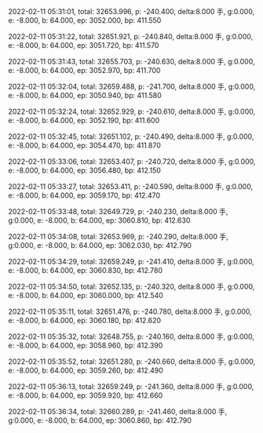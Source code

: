 2022-02-11 05:31:01, total: 32653.996, p: -240.400, delta:8.000 手, g:0.000, e: -8.000, b: 64.000, ep: 3052.000, bp: 411.550

2022-02-11 05:31:22, total: 32651.921, p: -240.840, delta:8.000 手, g:0.000, e: -8.000, b: 64.000, ep: 3051.720, bp: 411.570

2022-02-11 05:31:43, total: 32655.703, p: -240.630, delta:8.000 手, g:0.000, e: -8.000, b: 64.000, ep: 3052.970, bp: 411.700

2022-02-11 05:32:04, total: 32659.488, p: -241.700, delta:8.000 手, g:0.000, e: -8.000, b: 64.000, ep: 3050.940, bp: 411.580

2022-02-11 05:32:24, total: 32652.929, p: -240.610, delta:8.000 手, g:0.000, e: -8.000, b: 64.000, ep: 3052.190, bp: 411.600

2022-02-11 05:32:45, total: 32651.102, p: -240.490, delta:8.000 手, g:0.000, e: -8.000, b: 64.000, ep: 3054.470, bp: 411.870

2022-02-11 05:33:06, total: 32653.407, p: -240.720, delta:8.000 手, g:0.000, e: -8.000, b: 64.000, ep: 3056.480, bp: 412.150

2022-02-11 05:33:27, total: 32653.411, p: -240.590, delta:8.000 手, g:0.000, e: -8.000, b: 64.000, ep: 3059.170, bp: 412.470

2022-02-11 05:33:48, total: 32649.729, p: -240.230, delta:8.000 手, g:0.000, e: -8.000, b: 64.000, ep: 3060.810, bp: 412.630

2022-02-11 05:34:08, total: 32653.969, p: -240.290, delta:8.000 手, g:0.000, e: -8.000, b: 64.000, ep: 3062.030, bp: 412.790

2022-02-11 05:34:29, total: 32659.249, p: -241.410, delta:8.000 手, g:0.000, e: -8.000, b: 64.000, ep: 3060.830, bp: 412.780

2022-02-11 05:34:50, total: 32652.135, p: -240.320, delta:8.000 手, g:0.000, e: -8.000, b: 64.000, ep: 3060.000, bp: 412.540

2022-02-11 05:35:11, total: 32651.476, p: -240.780, delta:8.000 手, g:0.000, e: -8.000, b: 64.000, ep: 3060.180, bp: 412.620

2022-02-11 05:35:32, total: 32648.755, p: -240.160, delta:8.000 手, g:0.000, e: -8.000, b: 64.000, ep: 3058.960, bp: 412.390

2022-02-11 05:35:52, total: 32651.280, p: -240.660, delta:8.000 手, g:0.000, e: -8.000, b: 64.000, ep: 3059.260, bp: 412.490

2022-02-11 05:36:13, total: 32659.249, p: -241.360, delta:8.000 手, g:0.000, e: -8.000, b: 64.000, ep: 3059.920, bp: 412.660

2022-02-11 05:36:34, total: 32660.289, p: -241.460, delta:8.000 手, g:0.000, e: -8.000, b: 64.000, ep: 3060.860, bp: 412.790